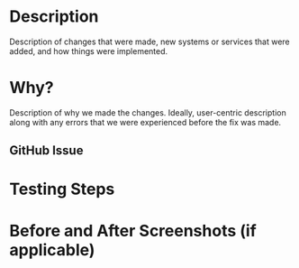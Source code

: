 # Description

Description of changes that were made, new systems or services that were added, and how things were implemented.

# Why?

Description of why we made the changes. Ideally, user-centric description along with any errors that we were experienced before the fix was made.

## GitHub Issue

# Testing Steps

# Before and After Screenshots (if applicable)

